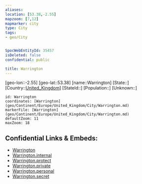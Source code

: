 ```yaml
---
aliases: 
location: [53.38,-2.55]
mapzoom: [7,12] 
mapmarker: city 
type: City
tags:
- geo/City


SpocWebEntityId: 35457
isDeleted: false
confidential: public

title: Warrington
---
```

[geo-lon::-2.55]
[geo-lat::53.38]
[name::Warrington]
[State::]
[Country::[United_Kingdom](geo/Continent/Europe/United_Kingdom.md)]
[StateId::]
[Population::]
[Unknown::]


```leaflet
id: Warrington
coordinates: [Warrington](geo/Continent/Europe/United_Kingdom/City/Warrington.md)
markerFile: [Warrington](geo/Continent/Europe/United_Kingdom/City/Warrington.md)
defaultZoom: 11 
maxZoom: 18
```


## Confidential Links & Embeds: 
- [Warrington](../../../../../../_public/geo/Continent/Europe/United_Kingdom/City/Warrington.md) 
- [Warrington.internal](../../../../../../_internal/geo/Continent/Europe/United_Kingdom/City/Warrington.internal.md) 
- [Warrington.protect](../../../../../../_protect/geo/Continent/Europe/United_Kingdom/City/Warrington.protect.md) 
- [Warrington.private](../../../../../../_private/geo/Continent/Europe/United_Kingdom/City/Warrington.private.md) 
- [Warrington.personal](../../../../../../_personal/geo/Continent/Europe/United_Kingdom/City/Warrington.personal.md) 
- [Warrington.secret](../../../../../../_secret/geo/Continent/Europe/United_Kingdom/City/Warrington.secret.md) 
